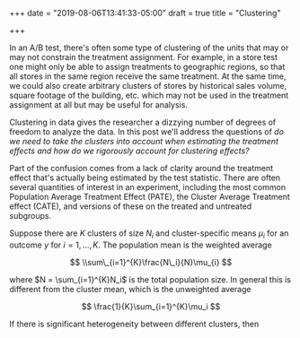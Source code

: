 +++
date = "2019-08-06T13:41:33-05:00"
draft = true
title = "Clustering"

+++

In an A/B test, there's often some type of clustering of the units that may or may not constrain the treatment assignment. For example, in a store test one might only be able to assign treatments to geographic regions, so that all stores in the same region receive the same treatment. At the same time, we could also create arbitrary clusters of stores by historical sales volume, square footage of the building, etc. which may not be used in the treatment assignment at all but may be useful for analysis.

Clustering in data gives the researcher a dizzying number of degrees of freedom to analyze the data. In this post we'll address the questions of *do we need to take the clusters into account when estimating the treatment effects and how do we rigorously account for clustering effects?*

Part of the confusion comes from a lack of clarity around the treatment effect that's actually being estimated by the test statistic. There are often several quantities of interest in an experiment, including the most common Population Average Treatment Effect (PATE), the Cluster Average Treatment effect (CATE), and versions of these on the treated and untreated subgroups.

Suppose there are $K$ clusters of size $N_i$ and cluster-specific means $\mu_i$ for an outcome $y$ for $i = 1, ..., K$. The population mean is the weighted average

$$
\\sum\_{i=1}^{K}\frac{N\_i}{N}\mu_{i}
$$

where $N = \sum_{i=1}^{K}N_i$ is the total population size. In general this is different from the cluster mean, which is the unweighted average

$$
\frac{1}{K}\sum_{i=1}^{K}\mu_i
$$

If there is significant heterogeneity between different clusters, then
